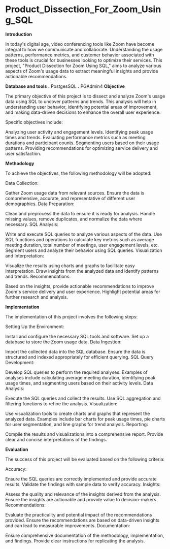 # Product_Dissection_For_Zoom_Using_SQL

**Introduction**

In today's digital age, video conferencing tools like Zoom have become integral to how we communicate and collaborate. Understanding the usage patterns, performance metrics, and customer behavior associated with these tools is crucial for businesses looking to optimize their services. This project, "Product Dissection for Zoom Using SQL," aims to analyze various aspects of Zoom's usage data to extract meaningful insights and provide actionable recommendations.

**Database and tools**
**.** PostgesSQL
**.** PGAdmin4
**Objective**

The primary objective of this project is to dissect and analyze Zoom's usage data using SQL to uncover patterns and trends. This analysis will help in understanding user behavior, identifying potential areas of improvement, and making data-driven decisions to enhance the overall user experience.

Specific objectives include:

Analyzing user activity and engagement levels.
Identifying peak usage times and trends.
Evaluating performance metrics such as meeting durations and participant counts.
Segmenting users based on their usage patterns.
Providing recommendations for optimizing service delivery and user satisfaction.

**Methodology**

To achieve the objectives, the following methodology will be adopted:

Data Collection:

Gather Zoom usage data from relevant sources.
Ensure the data is comprehensive, accurate, and representative of different user demographics.
Data Preparation:

Clean and preprocess the data to ensure it is ready for analysis.
Handle missing values, remove duplicates, and normalize the data where necessary.
SQL Analysis:

Write and execute SQL queries to analyze various aspects of the data.
Use SQL functions and operations to calculate key metrics such as average meeting duration, total number of meetings, user engagement levels, etc.
Segment users and analyze their behavior using SQL queries.
Visualization and Interpretation:

Visualize the results using charts and graphs to facilitate easy interpretation.
Draw insights from the analyzed data and identify patterns and trends.
Recommendations:

Based on the insights, provide actionable recommendations to improve Zoom's service delivery and user experience.
Highlight potential areas for further research and analysis.

**Implementation**

The implementation of this project involves the following steps:

Setting Up the Environment:

Install and configure the necessary SQL tools and software.
Set up a database to store the Zoom usage data.
Data Ingestion:

Import the collected data into the SQL database.
Ensure the data is structured and indexed appropriately for efficient querying.
SQL Query Development:

Develop SQL queries to perform the required analyses.
Examples of analyses include calculating average meeting duration, identifying peak usage times, and segmenting users based on their activity levels.
Data Analysis:

Execute the SQL queries and collect the results.
Use SQL aggregation and filtering functions to refine the analysis.
Visualization:

Use visualization tools to create charts and graphs that represent the analyzed data.
Examples include bar charts for peak usage times, pie charts for user segmentation, and line graphs for trend analysis.
Reporting:

Compile the results and visualizations into a comprehensive report.
Provide clear and concise interpretations of the findings.

**Evaluation**

The success of this project will be evaluated based on the following criteria:

Accuracy:

Ensure the SQL queries are correctly implemented and provide accurate results.
Validate the findings with sample data to verify accuracy.
Insights:

Assess the quality and relevance of the insights derived from the analysis.
Ensure the insights are actionable and provide value to decision-makers.
Recommendations:

Evaluate the practicality and potential impact of the recommendations provided.
Ensure the recommendations are based on data-driven insights and can lead to measurable improvements.
Documentation:

Ensure comprehensive documentation of the methodology, implementation, and findings.
Provide clear instructions for replicating the analysis.
